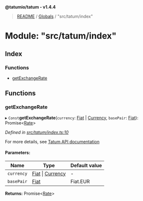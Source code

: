 **@tatumio/tatum - v1.4.4**

> [README](../README.md) / [Globals](../globals.md) / "src/tatum/index"

# Module: "src/tatum/index"

## Index

### Functions

* [getExchangeRate](_src_tatum_index_.md#getexchangerate)

## Functions

### getExchangeRate

▸ `Const`**getExchangeRate**(`currency`: [Fiat](../enums/_src_model_response_ledger_fiat_.fiat.md) \| [Currency](../enums/_src_model_request_currency_.currency.md), `basePair`: [Fiat](../enums/_src_model_response_ledger_fiat_.fiat.md)): Promise\<[Rate](../classes/_src_model_response_common_rate_.rate.md)>

*Defined in [src/tatum/index.ts:10](https://github.com/tatumio/tatum-js/blob/c5d1e16/src/tatum/index.ts#L10)*

For more details, see <a href="https://tatum.io/apidoc.html#operation/getExchangeRate" target="_blank">Tatum API documentation</a>

#### Parameters:

Name | Type | Default value |
------ | ------ | ------ |
`currency` | [Fiat](../enums/_src_model_response_ledger_fiat_.fiat.md) \| [Currency](../enums/_src_model_request_currency_.currency.md) | - |
`basePair` | [Fiat](../enums/_src_model_response_ledger_fiat_.fiat.md) | Fiat.EUR |

**Returns:** Promise\<[Rate](../classes/_src_model_response_common_rate_.rate.md)>
